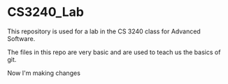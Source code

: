 CS3240_Lab
==========

This repository is used for a lab in the CS 3240 class for Advanced Software.

The files in this repo are very basic and are used to teach us the basics of git.

Now I'm making changes

